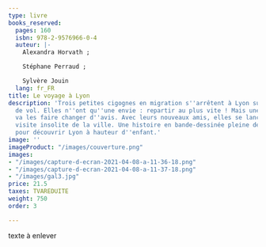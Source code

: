 ```yaml
---
type: livre
books_reserved:
  pages: 160
  isbn: 978-2-9576966-0-4
  auteur: |-
    Alexandra Horvath ;

    Stéphane Perraud ;

    Sylvère Jouin
  lang: fr_FR
title: Le voyage à Lyon
description: 'Trois petites cigognes en migration s''arrêtent à Lyon suite à un incident
  de vol. Elles n''ont qu''une envie : repartir au plus vite ! Mais une série de rencontres
  va les faire changer d''avis. Avec leurs nouveaux amis, elles se lancent dans une
  visite insolite de la ville. Une histoire en bande-dessinée pleine de surprises
  pour découvrir Lyon à hauteur d''enfant.'
image: ''
imageProduct: "/images/couverture.png"
images:
- "/images/capture-d-ecran-2021-04-08-a-11-36-18.png"
- "/images/capture-d-ecran-2021-04-08-a-11-37-18.png"
- "/images/gal3.jpg"
price: 21.5
taxes: TVAREDUITE
weight: 750
order: 3

---
```

texte à enlever